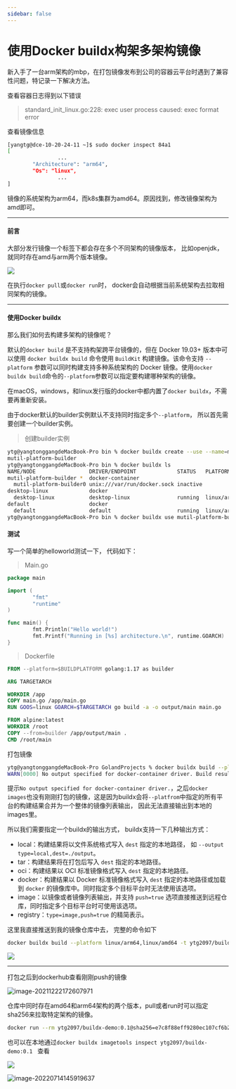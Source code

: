 ```yaml
---
sidebar: false
---
```


# 使用Docker buildx构架多架构镜像

新入手了一台arm架构的mbp，在打包镜像发布到公司的容器云平台时遇到了兼容性问题，特记录一下解决方法。

查看容器日志得到以下错误

> standard_init_linux.go:228: exec user process caused: exec format error

查看镜像信息

```bash
[yangtg@dce-10-20-24-11 ~]$ sudo docker inspect 84a1
[
				...
        "Architecture": "arm64",
        "Os": "linux",
				...
]
```

镜像的系统架构为arm64，而k8s集群为amd64。原因找到，修改镜像架构为amd即可。

---

#### 前言

大部分发行镜像一个标签下都会存在多个不同架构的镜像版本， 比如openjdk，就同时存在amd与arm两个版本镜像。

<img src="https://cdn.jsdelivr.net/gh/NiceAshin/FileStore/blogImage/image-20211222163506210.jpeg"/>

在执行`docker pull`或`docker run`时， docker会自动根据当前系统架构去拉取相同架构的镜像。

---

#### 使用Docker buildx

那么我们如何去构建多架构的镜像呢？

默认的`docker build` 是不支持构架跨平台镜像的，但在 Docker 19.03+ 版本中可以使用 `docker buildx build` 命令使用 `BuildKit` 构建镜像。该命令支持 `--platform` 参数可以同时构建支持多种系统架构的 Docker 镜像。使用`docker buildx build`命令的`--platform`参数可以指定要构建哪种架构的镜像。

在macOS，windows，和linux发行版的docker中都内置了`docker buildx`，不需要再重新安装。

由于docker默认的builder实例默认不支持同时指定多个`--platform`， 所以首先需要创建一个builder实例。

> 创建builder实例

```bash
ytg@yangtonggangdeMacBook-Pro bin % docker buildx create --use --name=mutil-platform-builder 
mutil-platform-builder
ytg@yangtonggangdeMacBook-Pro bin % docker buildx ls
NAME/NODE                 DRIVER/ENDPOINT             STATUS   PLATFORMS
mutil-platform-builder *  docker-container
  mutil-platform-builder0 unix:///var/run/docker.sock inactive
desktop-linux             docker
  desktop-linux           desktop-linux               running  linux/arm64, linux/amd64, linux/riscv64, linux/ppc64le, linux/s390x, linux/386, linux/arm/v7, linux/arm/v6
default                   docker
  default                 default                     running  linux/arm64, linux/amd64, linux/riscv64, linux/ppc64le, linux/s390x, linux/386, linux/arm/v7, linux/arm/v6
ytg@yangtonggangdeMacBook-Pro bin % docker buildx use mutil-platform-builder
```

#### 测试

写一个简单的helloworld测试一下， 代码如下：

> Main.go

```go
package main

import (
        "fmt"
        "runtime"
)

func main() {
        fmt.Println("Hello world!")
        fmt.Printf("Running in [%s] architecture.\n", runtime.GOARCH)
}
```

> Dockerfile

```dockerfile
FROM --platform=$BUILDPLATFORM golang:1.17 as builder

ARG TARGETARCH

WORKDIR /app
COPY main.go /app/main.go
RUN GOOS=linux GOARCH=$TARGETARCH go build -a -o output/main main.go

FROM alpine:latest
WORKDIR /root
COPY --from=builder /app/output/main .
CMD /root/main
```

打包镜像

```bash
ytg@yangtonggangdeMacBook-Pro GolandProjects % docker buildx build --platform linux/arm64,linux/amd64 -t ytg2097/buildx-test:0.1 .
WARN[0000] No output specified for docker-container driver. Build result will only remain in the build cache. To push result image into registry use --push or to load image into docker use --load
```

提示`No output specified for docker-container driver.`，之后`docker images`也没有刚刚打包的镜像，这是因为buildx会将`--platfrom`中指定的所有平台的构建结果合并为一个整体的镜像列表输出， 因此无法直接输出到本地的images里。

所以我们需要指定一个buildx的输出方式， buildx支持一下几种输出方式：

- local：构建结果将以文件系统格式写入 `dest` 指定的本地路径， 如 `--output type=local,dest=./output`。
- tar：构建结果将在打包后写入 `dest` 指定的本地路径。
- oci：构建结果以 OCI 标准镜像格式写入 `dest` 指定的本地路径。
- docker：构建结果以 Docker 标准镜像格式写入 `dest` 指定的本地路径或加载到 `docker` 的镜像库中。同时指定多个目标平台时无法使用该选项。
- image：以镜像或者镜像列表输出，并支持 `push=true` 选项直接推送到远程仓库，同时指定多个目标平台时可使用该选项。
- registry：`type=image,push=true` 的精简表示。

这里我直接推送到我的镜像仓库中去， 完整的命令如下

```bash
docker buildx build --platform linux/arm64,linux/amd64 -t ytg2097/buildx-test:0.1  -o type=registry .
```

<img src="https://cdn.jsdelivr.net/gh/NiceAshin/FileStore/blogImage/image-20211222172124018.png"/>

---

打包之后到dockerhub查看刚刚push的镜像

![image-20211222172607971](https://image.ytg2097.com/image-20211222172607971.png)

仓库中同时存在amd64和arm64架构的两个版本，pull或者run时可以指定sha256来拉取特定架构的镜像。

```bash
docker run --rm ytg2097/buildx-demo:0.1@sha256=e7c8f88eff9280ec107cf6b223c9982a87e387eef27b6c790a9264dec5d2928d
```

也可以在本地通过`docker buildx imagetools inspect ytg2097/buildx-demo:0.1 ` 查看

![](https://cdn.jsdelivr.net/gh/NiceAshin/FileStore/blogImage/image-20211222173200369.png)

![image-20220714145919637](https://cdn.jsdelivr.net/gh/NiceAshin/FileStore/blogImage/image-20220714145919637.png)